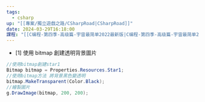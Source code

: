 ```yaml
---
tags:
  - csharp
up: "[[專案/獨立遊戲之路/CSharpRoad|CSharpRoad]]"
date: 2024-03-29T16:18:00
課程: "[[C编程-第四季-高级篇-宇宙最简单2022最新版|C编程-第四季-高级篇-宇宙最简单2022最新版]]"
---
```

- [1] 使用 bitmap 創建透明背景圖片
```csharp file:Program
//使用bitmap創建star1
Bitmap bitmap = Properties.Resources.Star1;
//使用bitmap方法 將背景黑色變透明
bitmap.MakeTransparent(Color.Black);
//繪製圖片
g.DrawImage(bitmap, 200, 200);
```
